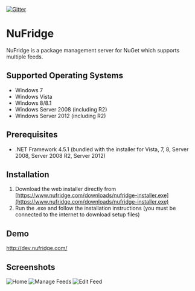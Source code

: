 [![Gitter](https://badges.gitter.im/Join%20Chat.svg)](https://gitter.im/lukeskinner/NuFridge?utm_source=badge&utm_medium=badge&utm_campaign=pr-badge)
# NuFridge
NuFridge is a package management server for NuGet which supports multiple feeds.

## Supported Operating Systems
- Windows 7
- Windows Vista
- Windows 8/8.1
- Windows Server 2008 (including R2)
- Windows Server 2012 (including R2)

## Prerequisites
- .NET Framework 4.5.1 (bundled with the installer for Vista, 7, 8, Server 2008, Server 2008 R2, Server 2012)

## Installation
1. Download the web installer directly from [https://www.nufridge.com/downloads/nufridge-installer.exe](https://www.nufridge.com/downloads/nufridge-installer.exe)
2. Run the .exe and follow the installation instructions (you must be connected to the internet to download setup files)

## Demo
http://dev.nufridge.com/

## Screenshots

![Home](https://www.nufridge.com/images/HomePage.png)
![Manage Feeds](https://www.nufridge.com/images/Manage.png)
![Edit Feed](https://www.nufridge.com/images/EditFeed.png)